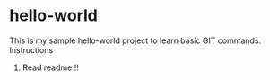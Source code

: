 hello-world
===========

This is my sample hello-world project to learn basic GIT commands.
Instructions
1. Read readme !!